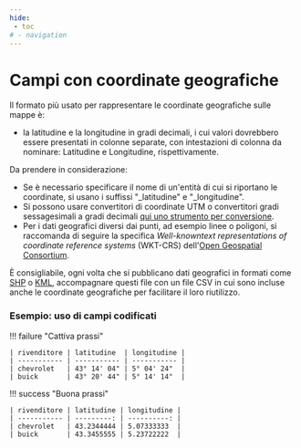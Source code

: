 ```yaml
---
hide:
 - toc
# - navigation
---
```


# Campi con coordinate geografiche

Il formato più usato per rappresentare le coordinate geografiche sulle mappe è:

  - la latitudine e la longitudine in gradi decimali, i cui valori dovrebbero essere presentati in colonne separate, con intestazioni di colonna da nominare: Latitudine e Longitudine, rispettivamente.

Da prendere in considerazione:

  - Se è necessario specificare il nome di un'entità di cui si riportano le coordinate, si usano i suffissi "\_latitudine" e "\_longitudine".
  - Si possono usare convertitori di coordinate UTM o convertitori gradi sessagesimali a gradi decimali [qui uno strumento per conversione](https://www.latlong.net/degrees-minutes-seconds-to-decimal-degrees).
  - Per i dati geografici diversi dai punti, ad esempio linee o poligoni, si raccomanda di seguire la specifica *Well-knowntext representations of coordinate reference systems* (WKT-CRS) dell'[Open Geospatial Consortium](https://www.opengeospatial.org/standards/wkt-crs).

È consigliabile, ogni volta che si pubblicano dati geografici in formati come [SHP](https://es.wikipedia.org/wiki/Shapefile) o [KML](https://es.wikipedia.org/wiki/KML), accompagnare questi file con un file CSV in cui sono incluse anche le coordinate geografiche per facilitare il loro riutilizzo.

### Esempio: uso di campi codificati

!!! failure "Cattiva prassi"


    | rivenditore | latitudine  | longitudine |
    | ----------- | ----------- | ----------- |
    | chevrolet   | 43° 14' 04" | 5° 04' 24"  |
    | buick       | 43° 20' 44" | 5° 14' 14"  |


!!! success "Buona prassi"

    | rivenditore | latitudine | longitudine |
    | ----------- | ---------: | ----------: |
    | chevrolet   | 43.2344444 | 5.07333333  |
    | buick       | 43.3455555 | 5.23722222  |
